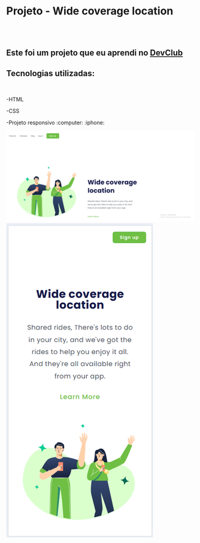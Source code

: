 <h1>Projeto - Wide coverage location</h1>
<br>
<br>
<h2>Este foi um projeto que eu aprendi no <a href="https://rodolfomori.com.br/devclub">DevClub</a></h2>

<h2>Tecnologias utilizadas:</h2>
<br>
  <p>-HTML</p>
  <p>-CSS</p>
  <p>-Projeto responsivo :computer: :iphone:</p>


<img src="https://github.com/rodrigocassiano0/projeto-responsivo-1/blob/master/assets/responsivo%201.PNG?raw=true">

<img src="https://github.com/rodrigocassiano0/projeto-responsivo-1/blob/master/assets/responsivo%201%201.PNG?raw=true">
